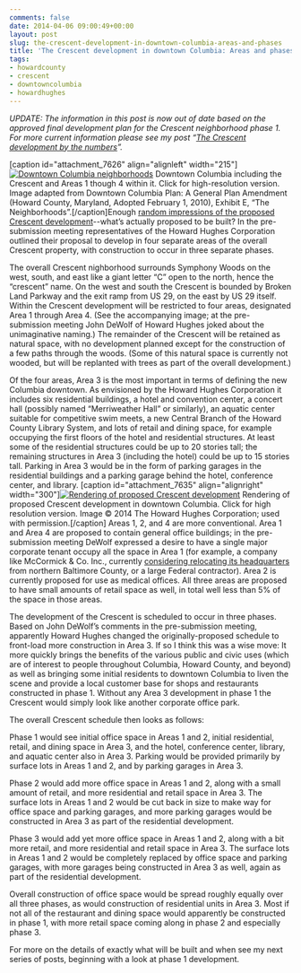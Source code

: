 ```yaml
---
comments: false
date: 2014-04-06 09:00:49+00:00
layout: post
slug: the-crescent-development-in-downtown-columbia-areas-and-phases
title: 'The Crescent development in downtown Columbia: Areas and phases'
tags:
- howardcounty
- crescent
- downtowncolumbia
- howardhughes
---
```


_UPDATE: The information in this post is now out of date based on the approved final development plan for the Crescent neighborhood phase 1. For more current information please see my post “[The Crescent development by the numbers](/2015/03/22/the-crescent-development-by-the-numbers/)”._

[caption id="attachment_7626" align="alignleft" width="215"][![Downtown Columbia neighborhoods](http://hecker.files.wordpress.com/2014/04/downtown-columbia-neighborhoods.png?w=215)](http://hecker.files.wordpress.com/2014/04/downtown-columbia-neighborhoods.png) Downtown Columbia including the Crescent and Areas 1 though 4 within it. Click for high-resolution version. Image adapted from Downtown Columbia Plan: A General Plan Amendment (Howard County, Maryland, Adopted February 1, 2010), Exhibit E, “The Neighborhoods”.[/caption]Enough [random impressions of the proposed Crescent development](/2014/04/01/no-fooling-columbias-becoming-a-city/)--what’s actually proposed to be built? In the pre-submission meeting representatives of the Howard Hughes Corporation outlined their proposal to develop in four separate areas of the overall Crescent property, with construction to occur in three separate phases.

The overall Crescent nighborhood surrounds Symphony Woods on the west, south, and east like a giant letter “C” open to the north, hence the “crescent” name. On the west and south the Crescent is bounded by Broken Land Parkway and the exit ramp from US 29, on the east by US 29 itself. Within the Crescent development will be restricted to four areas, designated Area 1 through Area 4. (See the accompanying image; at the pre-submission meeting John DeWolf of Howard Hughes joked about the unimaginative naming.) The remainder of the Crescent will be retained as natural space, with no development planned except for the construction of a few paths through the woods. (Some of this natural space is currently not wooded, but will be replanted with trees as part of the overall development.)

Of the four areas, Area 3 is the most important in terms of defining the new Columbia downtown. As envisioned by the Howard Hughes Corporation it includes six residential buildings, a hotel and convention center, a concert hall (possibly named “Merriweather Hall” or similarly), an aquatic center suitable for competitive swim meets, a new Central Branch of the Howard County Library System, and lots of retail and dining space, for example occupying the first floors of the hotel and residential structures. At least some of the residential structures could be up to 20 stories tall; the remaining structures in Area 3 (including the hotel) could be up to 15 stories tall. Parking in Area 3 would be in the form of parking garages in the residential buildings and a parking garage behind the hotel, conference center, and library.
[caption id="attachment_7635" align="alignright" width="300"][![Rendering of proposed Crescent development](http://hecker.files.wordpress.com/2014/04/2014-02-19_downtownaerialrendering1_dci.jpg?w=300)](http://hecker.files.wordpress.com/2014/04/2014-02-19_downtownaerialrendering1_dci.jpg) Rendering of proposed Crescent development in downtown Columbia. Click for high resolution version. Image © 2014 The Howard Hughes Corporation; used with permission.[/caption]
Areas 1, 2, and 4 are more conventional. Area 1 and Area 4 are proposed to contain general office buildings; in the pre-submission meeting DeWolf expressed a desire to have a single major corporate tenant occupy all the space in Area 1 (for example, a company like McCormick & Co. Inc., currently [considering relocating its headquarters](http://www.baltimoresun.com/business/bs-bz-mccormick-corporate-headquarters-20140326,0,4065636.story) from northern Baltimore County, or a large Federal contractor). Area 2 is currently proposed for use as medical offices. All three areas are proposed to have small amounts of retail space as well, in total well less than 5% of the space in those areas.

The development of the Crescent is scheduled to occur in three phases. Based on John DeWolf’s comments in the pre-submission meeting, apparently Howard Hughes changed the originally-proposed schedule to front-load more construction in Area 3. If so I think this was a wise move: It more quickly brings the benefits of the various public and civic uses (which are of interest to people throughout Columbia, Howard County, and beyond) as well as bringing some initial residents to downtown Columbia to liven the scene and provide a local customer base for shops and restaurants constructed in phase 1. Without any Area 3 development in phase 1 the Crescent would simply look like another corporate office park.

The overall Crescent schedule then looks as follows:

Phase 1 would see initial office space in Areas 1 and 2, initial residential, retail, and dining space in Area 3, and the hotel, conference center, library, and aquatic center also in Area 3. Parking would be provided primarily by surface lots in Areas 1 and 2, and by parking garages in Area 3.

Phase 2 would add more office space in Areas 1 and 2, along with a small amount of retail, and more residential and retail space in Area 3. The surface lots in Areas 1 and 2 would be cut back in size to make way for office space and parking garages, and more parking garages would be constructed in Area 3 as part of the residential development.

Phase 3 would add yet more office space in Areas 1 and 2, along with a bit more retail, and more residential and retail space in Area 3. The surface lots in Areas 1 and 2 would be completely replaced by office space and parking garages, with more garages being constructed in Area 3 as well, again as part of the residential development.

Overall construction of office space would be spread roughly equally over all three phases, as would construction of residential units in Area 3. Most if not all of the restaurant and dining space would apparently be constructed in phase 1, with more retail space coming along in phase 2 and especially phase 3.

For more on the details of exactly what will be built and when see my next series of posts, beginning with a look at phase 1 development.
